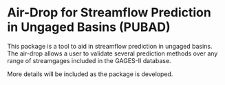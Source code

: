 # Air-Drop for Streamflow Prediction in Ungaged Basins (PUBAD)
This package is a tool to aid in streamflow prediction in ungaged basins.  The air-drop allows a user to validate several prediction methods over any range of streamgages included in the GAGES-II database.

More details will be included as the package is developed.
